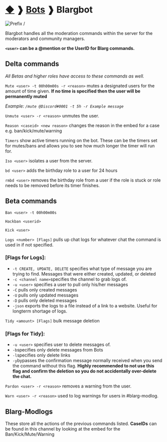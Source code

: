 # [◆](/) ❱ [Bots](/Bots) ❱ Blargbot

![Prefix /](https://img.shields.io/badge/Prefix-/-black?style=flat-square)

Blargbot handles all the moderation commands within the server for the moderators and community managers.

**`<user>` can be a @mention or the UserID for Blarg commands.**

## Delta commands

_All Betas and higher roles have access to these commands as well._

`Mute <user> -t 00h00m00s -r <reason>` mutes a designated users for the amount of time given. **If no time is specified then the user will be permanently muted**

_Example: `/mute @Discord#0001 -t 5h -r Example message`_

`Unmute <user> -r <reason>` unmutes the user.

`Reason <caseid> <new reason>` changes the reason in the embed for a case e.g. ban/kick/mute/warning

`Timers` show active timers running on the bot. These can be the timers set for mutes/bans and allows you to see how much longer the timer will run for.

`Iso <user>` isolates a user from the server.

`bd <user>` adds the birthday role to a user for 24 hours

`rmbd <user>` removes the birthday role from a user if the role is stuck or role needs to be removed before its timer finishes.

## Beta commands

`Ban <user> -t 00h00m00s`

`Hackban <userid>`

`Kick <user>`

`Logs <number> [Flags]` pulls up chat logs for whatever chat the command is used in if not specified.

### [Flags for Logs]:

- `-t CREATE, UPDATE, DELETE` specifies what type of message you are trying to find. Messages that were either created, updated, or deleted
- `-c <channel name>`specifies the channel to grab logs of.
- `-u <user>` specifies a user to pull only his/her messages
- `-C` pulls only created messages
- `-U` pulls only updated messages
- `-D` pulls only deleted messages
- `-json` exports the logs to a file instead of a link to a website. Useful for longterm shortage of logs.

`Tidy <amount> [Flags]` bulk message deletion

### [Flags for Tidy]:

- `-u <user>` specifies user to delete messages of.
- `-b`specifies only delete messages from Bots
- `-l`specifies only delete links
- `-y`bypasses the confirmation message normally received when you send the command without this flag. **Highly recommended to not use this flag and confirm the deletion so you do not accidentally over-delete the chat.**

`Pardon <user> -r <reason>` removes a warning from the user.

`Warn <user> -r <reason>` used to log warnings for users in #blarg-modlog.

## Blarg-Modlogs

These store all the actions of the previous commands listed. **CaseIDs** can be found in this channel by looking at the embed for the Ban/Kick/Mute/Warning

<!-- TAGS --> <!-- Mute Ban Reason Timers Isolation birthday hackban kick logs tidy pardon warn caseid blarg-modlog -->